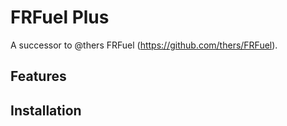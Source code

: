 # FRFuel Plus
A successor to @thers FRFuel (https://github.com/thers/FRFuel).

## Features



## Installation

